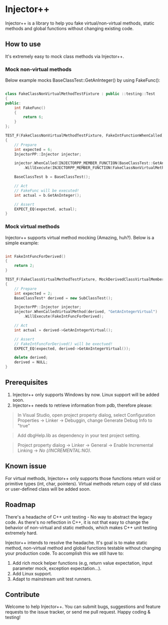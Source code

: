 # Injector++

Injector++ is a library to help you fake virtual/non-virtual methods, static methods and global functions without changing existing code.

## How to use
It's extremely easy to mock class methods via Injector++.

### Mock non-virtual methods

Below example mocks BaseClassTest::GetAnInteger() by using FakeFunc():

```cpp

class FakeClassNonVirtualMethodTestFixture : public ::testing::Test
{
public:
    int FakeFunc()
    {
        return 6;
    }
};

TEST_F(FakeClassNonVirtualMethodTestFixture, FakeIntFunctionWhenCalled)
{
    // Prepare
    int expected = 6;
    InjectorPP::Injector injector;

    injector.WhenCalled(INJECTORPP_MEMBER_FUNCTION(BaseClassTest::GetAnInteger))
        .WillExecute(INJECTORPP_MEMBER_FUNCTION(FakeClassNonVirtualMethodTestFixture::FakeFunc));

    BaseClassTest b = BaseClassTest();

    // Act
	// FakeFunc will be executed!
    int actual = b.GetAnInteger();

    // Assert
    EXPECT_EQ(expected, actual);
}

```

### Mock virtual methods
Injector++ supports virtual method mocking (Amazing, huh?). Below is a simple example:

```cpp

int FakeIntFuncForDerived()
{
    return 2;
}

TEST_F(FakeClassVirtualMethodTestFixture, MockDerivedClassVirtualMemberFunctionWhenCalled)
{
    // Prepare
    int expected = 2;
    BaseClassTest* derived = new SubClassTest();

    InjectorPP::Injector injector;
    injector.WhenCalledVirtualMethod(derived, "GetAnIntegerVirtual")
        .WillExecute(FakeIntFuncForDerived);

    // Act
    int actual = derived->GetAnIntegerVirtual();

    // Assert
	// FakeIntFuncForDerived() will be exectued!
    EXPECT_EQ(expected, derived->GetAnIntegerVirtual());

    delete derived;
    derived = NULL;
}

```

## Prerequisites
1. Injector++ only supports Windows by now. Linux support will be added soon.
2. Injector++ needs to retrieve information from pdb, therefore please:

> In Visual Studio, open project property dialog, select Configuration Properties -> Linker -> Debuggin, change Generate Debug Info to "true"

> Add dbgHelp.lib as dependency in your test project setting.

> Project property dialog -> Linker -> General -> Enable Incremental Linking -> *No (/INCREMENTAL:NO)*.

## Known issue
For virtual methods, Injector++ only supports those functions return void or primitive types (int, char, pointers). 
Virtual methods return copy of std class or user-defined class will be added soon.

## Roadmap
There's a headache of C++ unit testing - No way to abstract the legacy code. As there's no reflection in C++, it is not that easy to change the behavior of non-virtual and static methods, which makes C++ unit testing extremely hard.

Injector++ intends to resolve the headache. It's goal is to make static method, non-virtual method and global functions testable without changing your production code. To accomplish this we still have to:

1. Add rich mock helper functions (e.g, return value expectation, input parameter mock, exception expectation...).
2. Add Linux support.
3. Adapt to mainstream unit test runners.

## Contribute
Welcome to help Injector++. You can submit bugs, suggestions and feature requests to the issue tracker, or send me pull request. Happy coding & testing!
